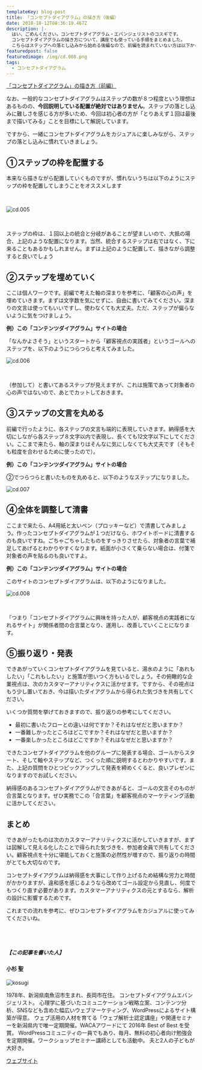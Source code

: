 ```yaml
---
templateKey: blog-post
title: 「コンセプトダイアグラム」の描き方（後編）
date: 2018-10-12T08:36:19.467Z
description: |-
  はい、ごめんください。コンセプトダイアグラム・エバンジェリストのコスギです。
  コンセプトダイアグラムの描き方について、講座でも使っている手順をまとめました。
  こちらはステップへの落とし込みから始める後編なので、前編を読まれていない方は以下から確認してください。
featuredpost: false
featuredimage: /img/cd.008.png
tags:
  - コンセプトダイアグラム
---
```

[「コンセプトダイアグラム」の描き方（前編）](https://netlify.concept-diagram.com/note/2021-03-06-%E3%80%8C%E3%82%B3%E3%83%B3%E3%82%BB%E3%83%97%E3%83%88%E3%83%80%E3%82%A4%E3%82%A2%E3%82%B0%E3%83%A9%E3%83%A0%E3%80%8D%E3%81%AE%E6%8F%8F%E3%81%8D%E6%96%B9%EF%BC%88%E5%89%8D%E7%B7%A8%EF%BC%89/)

なお、一般的なコンセプトダイアグラムはステップの数が８つ程度という理想はあるものの、**今回説明している配置が絶対ではありません**。ステップの落とし込みに難しさを感じる方が多いため、今回は初心者の方が「とりあえず１回は最後まで描いてみる」ことを目標にして解説しています。

ですから、一緒にコンセプトダイアグラムをカジュアルに楽しみながら、ステップの落とし込みに慣れていきましょう。

## ①ステップの枠を配置する

本来なら描きながら配置していくものですが、慣れないうちは以下のようにステップの枠を配置してしまうことをオススメします

<br>

![cd.005](/img/cd.005.png)

<br>

ステップの枠は、１回以上の統合と分岐があることが望ましいので、大抵の場合、上記のような配置になります。当然、統合するステップは右ではなく、下に来ることもあるかもしれません。まずは上記のように配置して、描きながら調整すると良いでしょう

## ②ステップを埋めていく

ここは個人ワークです。前編で考えた軸の深まりを参考に、「顧客の心の声」を埋めていきます。まずは文字数を気にせずに、自由に書いてみてください。深まりの文言は使ってもいいですし、使わなくても大丈夫。ただ、ステップが偏らないように気をつけましょう。

**例）この「コンテンツダイアグラム」サイトの場合**

「なんかよさそう」というスタートから「顧客視点の実践者」というゴールへのステップを、以下のようにつらつらと考えてみました。

![cd.006](/img/cd.006.png)

<br>

（参加して）と書いてあるステップが見えますが、これは施策であって対象者の心の声ではないので、あとでカットしておきます。

## ③ステップの文言を丸める

前編で行ったように、各ステップの文言も端的に表現していきます。納得感を大切にしながら各ステップ８文字以内で表現し、長くても12文字以下にしてください。ここまで来たら、軸の深まりはそんなに気にしなくても大丈夫です（そもそも粒度を合わせるために使ったので）。

**例）この「コンテンツダイアグラム」サイトの場合**

②でつらつらと書いたものを丸めると、以下のようなステップになりました。

![cd.007](/img/cd.007.png)

## ④全体を調整して清書

ここまで来たら、A4用紙と太いペン（プロッキーなど）で清書してみましょう。作ったコンセプトダイアグラムが１つだけなら、ホワイトボードに清書するのも良いですね。ごちゃごちゃしたものをすっきりさせたら、対象者の言葉で補足してあげるとわかりやすくなります。紙面が小さくて乗らない場合は、付箋で対象者の声を貼るのも良いですよ。

**例）この「コンテンツダイアグラム」サイトの場合**

このサイトのコンセプトダイアグラムは、以下のようになりました。

![cd.008](/img/cd.008.png)

<br>

「つまり「コンセプトダイアグラムに興味を持った人が、顧客視点の実践者になれるサイト」が関係者間の合言葉となり、運用し、改善していくことになります。

## ⑤振り返り・発表

できあがっていくコンセプトダイアグラムを見ていると、湯水のように「あれもしたい」「これもしたい」と施策が思いつく方もいるでしょう。その俯瞰的な企業視点は、次のカスタマーアナリティクスに活かせます。ですから、その視点はもう少し置いておき、今は描いたダイアグラムから得られた気づきを共有してください。

いくつか質問を挙げておきますので、振り返りの参考にしてください。

* 最初に書いたフローとの違いは何ですか？それはなぜだと思いますか？
* 一番難しかったところはどこですか？それはなぜだと思いますか？
* 一番楽しかったところはどこですか？それはなぜだと思いますか？

できたコンセプトダイアグラムを他のグループに発表する場合、ゴールからスタート、そして軸やステップなど、つくった順に説明するとわかりやすいです。また、上記の質問をひとつピックアップして発表を締めくくると、良いプレゼンになりますのでお試しください。

納得感のあるコンセプトダイアグラムができあがると、ゴールの文言そのものが合言葉となります。ぜひ実務でこの「合言葉」を顧客視点のマーケティング活動に活かしてください。

## まとめ

できあがったものは次のカスタマーアナリティクスに活かしていきますが、まずは図解して見える化したことで得られた気づきを、参加者全員で共有してください。顧客視点を十分に堪能しておくと施策の必然性が増すので、振り返りの時間がとても大切なのです。

コンセプトダイアグラムは納得感を大事にして作り上げるため結構な労力と時間がかかりますが、違和感を感じるようなら改めてゴール設定から見直し、何度でもつくり直す必要があります。カスタマーアナリティクスの元とするなら、解析の設計に影響するためです。

これまでの流れを参考に、ぜひコンセプトダイアグラムをカジュアルに使ってみてくださいね。

##### <br><br><br>【この記事を書いた人】

#### 小杉 聖

![kosugi](/img/6645a78788203d8d2dd2e3879ccca8dc.jpeg)

1978年、新潟県南魚沼市生まれ、長岡市在住。
コンセプトダイアグラムエバンジェリスト。
心理学に基づいたコミュニケーション戦略立案、コンテンツ分析、SNSなども含めた幅広いウェブマーケティング、WordPressによるサイト構築が得意。
ウェブ活用の人材を育てる「ウェブ解析士認定講座」や関連セミナーを新潟県内で唯一定期開催。WACAアワードにて 2016年 Best of Best を受賞。
WordPressコミュニティの一員でもあり、毎月、無料の初心者向け勉強会を定期開催。ワークショップセミナー講師としても活動中。
夫と2人の子どもが大好き。

[ウェブサイト](https://kosgis.com/)